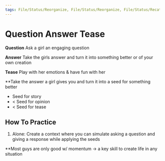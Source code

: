 ```yaml
---
tags: File/Status/Reorganize, File/Status/Reorganize, File/Status/Recategorize, File/Status/Summarize, File/Status/Structuralize
---
```


# Question Answer Tease


**Question** Ask a girl an engaging question

**Answer** Take the girls answer and turn it into something better or of your own creation

**Tease** Play with her emotions & have fun with her


**Take the answer a girl gives you and turn it into a seed for something better
- Seed for story 
- < Seed for opinion
- < Seed for tease

## How To Practice

1. Alone: Create a context where you can simulate asking a question and giving a response while applying the seeds


**Most guys are only good w/ momentum -> a key skill to create life in any situation












